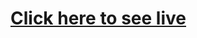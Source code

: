 <h1><a target="_blank" href="https://pumpkin-cake-70239.herokuapp.com/">Click here to see live</a></h1>
